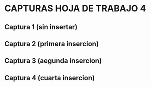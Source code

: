 #  CAPTURAS HOJA DE TRABAJO 4
##  Captura 1 (sin insertar)

##  Captura 2 (primera insercion)

##  Captura 3 (aegunda insercion)

##  Captura 4 (cuarta insercion)
